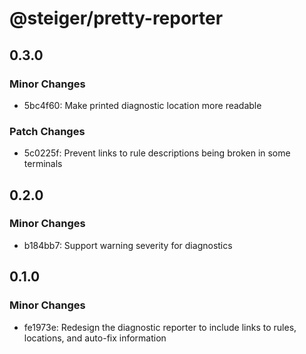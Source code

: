 # @steiger/pretty-reporter

## 0.3.0

### Minor Changes

- 5bc4f60: Make printed diagnostic location more readable

### Patch Changes

- 5c0225f: Prevent links to rule descriptions being broken in some terminals

## 0.2.0

### Minor Changes

- b184bb7: Support warning severity for diagnostics

## 0.1.0

### Minor Changes

- fe1973e: Redesign the diagnostic reporter to include links to rules, locations, and auto-fix information
